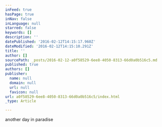 ```yaml
---
inFeed: true
hasPage: true
inNav: false
inLanguage: null
starred: false
keywords: []
description: ''
datePublished: '2016-02-12T14:15:17.960Z'
dateModified: '2016-02-12T14:15:10.291Z'
title: ''
author: []
sourcePath: _posts/2016-02-12-a0f58529-6ee8-4050-8313-66d0a0b516c5.md
published: true
authors: []
publisher:
  name: null
  domain: null
  url: null
  favicon: null
url: a0f58529-6ee8-4050-8313-66d0a0b516c5/index.html
_type: Article

---
```

another day in paradise